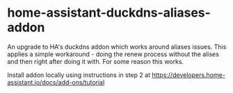 # home-assistant-duckdns-aliases-addon
An upgrade to HA's duckdns addon which works around aliases issues.
This applies a simple workaround - doing the renew process without the alises and then right after doing it with. For some reason this works.

Install addon locally using instructions in step 2 at https://developers.home-assistant.io/docs/add-ons/tutorial
